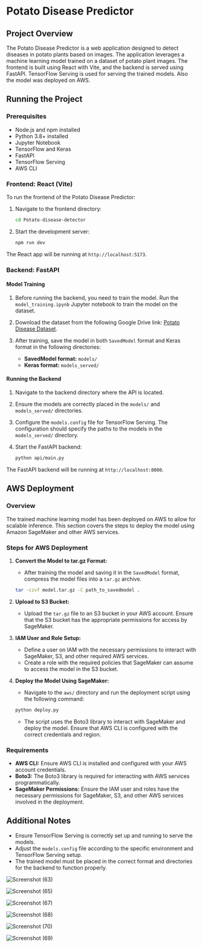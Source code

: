 # Potato Disease Predictor

## Project Overview
The Potato Disease Predictor is a web application designed to detect diseases in potato plants based on images. The application leverages a machine learning model trained on a dataset of potato plant images. The frontend is built using React with Vite, and the backend is served using FastAPI. TensorFlow Serving is used for serving the trained models. Also the model was deployed on AWS. 

## Running the Project

### Prerequisites
- Node.js and npm installed
- Python 3.8+ installed
- Jupyter Notebook
- TensorFlow and Keras
- FastAPI
- TensorFlow Serving
- AWS CLI

### Frontend: React (Vite)
To run the frontend of the Potato Disease Predictor:

1. Navigate to the frontend directory:
   ```bash
   cd Potato-disease-detector
   ```

2. Start the development server:
   ```bash
   npm run dev
   ```

The React app will be running at `http://localhost:5173`.

### Backend: FastAPI

#### Model Training
1. Before running the backend, you need to train the model. Run the `model_training.ipynb` Jupyter notebook to train the model on the dataset.

2. Download the dataset from the following Google Drive link:
   [Potato Disease Dataset](https://drive.google.com/drive/folders/1rYjnTLbCm__gy14ctpYm_RckX2gkZo_3?usp=sharing).

3. After training, save the model in both `SavedModel` format and Keras format in the following directories:
   - **SavedModel format:** `models/`
   - **Keras format:** `models_served/`

#### Running the Backend
1. Navigate to the backend directory where the API is located.

2. Ensure the models are correctly placed in the `models/` and `models_served/` directories.

3. Configure the `models.config` file for TensorFlow Serving. The configuration should specify the paths to the models in the `models_served/` directory.

4. Start the FastAPI backend:
   ```bash
   python api/main.py
   ```

The FastAPI backend will be running at `http://localhost:8000`.

## AWS Deployment

### Overview
The trained machine learning model has been deployed on AWS to allow for scalable inference. This section covers the steps to deploy the model using Amazon SageMaker and other AWS services.

### Steps for AWS Deployment

1. **Convert the Model to tar.gz Format:**
   - After training the model and saving it in the `SavedModel` format, compress the model files into a `tar.gz` archive.

   ```bash
   tar -czvf model.tar.gz -C path_to_savedmodel .
   ```

2. **Upload to S3 Bucket:**
   - Upload the `tar.gz` file to an S3 bucket in your AWS account. Ensure that the S3 bucket has the appropriate permissions for access by SageMaker.

3. **IAM User and Role Setup:**
   - Define a user on IAM with the necessary permissions to interact with SageMaker, S3, and other required AWS services.
   - Create a role with the required policies that SageMaker can assume to access the model in the S3 bucket.

4. **Deploy the Model Using SageMaker:**
   - Navigate to the `aws/` directory and run the deployment script using the following command:

   ```bash
   python deploy.py
   ```

   - The script uses the Boto3 library to interact with SageMaker and deploy the model. Ensure that AWS CLI is configured with the correct credentials and region.


### Requirements
- **AWS CLI:** Ensure AWS CLI is installed and configured with your AWS account credentials.
- **Boto3:** The Boto3 library is required for interacting with AWS services programmatically.
- **SageMaker Permissions:** Ensure the IAM user and roles have the necessary permissions for SageMaker, S3, and other AWS services involved in the deployment.

## Additional Notes
- Ensure TensorFlow Serving is correctly set up and running to serve the models.
- Adjust the `models.config` file according to the specific environment and TensorFlow Serving setup.
- The trained model must be placed in the correct format and directories for the backend to function properly.

![Screenshot (63)](https://github.com/user-attachments/assets/4f283228-0413-436e-b1f5-b18d733e68bf)

![Screenshot (65)](https://github.com/user-attachments/assets/2633c439-5e02-4161-a524-d2c914047984)

![Screenshot (67)](https://github.com/user-attachments/assets/ebb32212-e67f-486f-96c6-eaa55fd025b3)

![Screenshot (68)](https://github.com/user-attachments/assets/f1abd2b1-8dd5-451e-866c-4d4efade20fb)

![Screenshot (70)](https://github.com/user-attachments/assets/1999eb8c-c11e-45bc-94c2-6e32c7e0dd86)

![Screenshot (69)](https://github.com/user-attachments/assets/0797a665-7f5c-465a-829e-f2d71c463d04)

